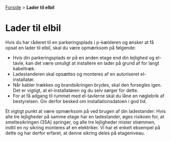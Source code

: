 [Forside](/) > **Lader til elbil**

# Lader til elbil

Hvis du har råderet til en parkeringsplads i p-kælderen og ønsker at få opsat en lader til elbil, skal du være opmærksom på følgende:

* Hvis din parkeringsplads er på en anden etage end din lejlighed og el-tavle, kan det være umuligt at installere en lader på grund af for langt kabeltræk.
* Ladestanderen skal opsættes og monteres af en autoriseret el-installatør.
* Når kabler trækkes og brandsikringen brydes, skal den forsegles igen. Det er vigtigt, at el-installatøren og du selv sørger for dette.
* For at få adgang til rummet med el-tavlerne skal du låne en nøglebrik af bestyrelsen. Giv derfor besked om installationsdatoen i god tid.

Et vigtigt punkt at være opmærksom på ved brugen af din ladestander: Hvis alle tre lejligheder på samme etage har en ladestander, øges risikoen for, at smeltesikringen (35A) springer, og alle tre lejligheder mister strømmen, indtil en ny sikring monteres af en elektriker. Vi har et enkelt eksempel på dette og har derfor erfaret, at denne sikring deles på etageniveau.
